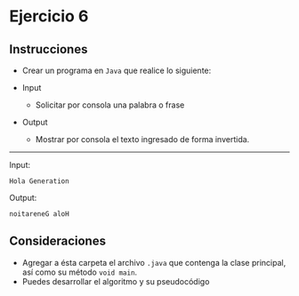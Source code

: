 # Ejercicio 6

## Instrucciones

- Crear un programa en `Java` que realice lo siguiente:

- Input
  - Solicitar por consola una palabra o frase

- Output
  - Mostrar por consola el texto ingresado de forma invertida.

--- 

Input:
```
Hola Generation
```
Output:
``` 
noitareneG aloH
```

## Consideraciones

- Agregar a ésta carpeta el archivo `.java` que contenga la clase principal, así como su método `void main`.
- Puedes desarrollar el algoritmo y su pseudocódigo